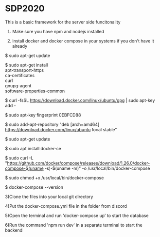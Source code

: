 # SDP2020

This is a basic framework for the server side funcitonality

1) Make sure you have npm and nodejs installed

2) Install docker and docker compose in your systems if you don't have it already

$ sudo apt-get update

$ sudo apt-get install \
    apt-transport-https \
    ca-certificates \
    curl \
    gnupg-agent \
    software-properties-common

$ curl -fsSL https://download.docker.com/linux/ubuntu/gpg | sudo apt-key add -

$ sudo apt-key fingerprint 0EBFCD88

$ sudo add-apt-repository "deb [arch=amd64] https://download.docker.com/linux/ubuntu focal stable"

$ sudo apt-get update

$ sudo apt install docker-ce 

$ sudo curl -L "https://github.com/docker/compose/releases/download/1.26.0/docker-compose-$(uname -s)-$(uname -m)" -o /usr/local/bin/docker-compose

$ sudo chmod +x /usr/local/bin/docker-compose

$ docker-compose --version

3)Clone the files into your local git directory

4)Put the docker-compose.yml file in the folder from discord

5)Open the terminal and run 'docker-compose up' to start the database 

6)Run the command 'npm run dev' in a separate terminal to start the backend
